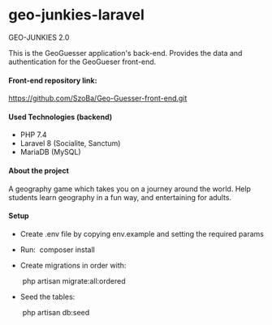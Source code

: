 # geo-junkies-laravel
GEO-JUNKIES 2.0

This is the GeoGuesser application's back-end. Provides the data and authentication for the GeoGueser front-end.

#### Front-end repository link:
https://github.com/SzoBa/Geo-Guesser-front-end.git

#### Used Technologies (backend)
- PHP 7.4
- Laravel 8 (Socialite, Sanctum)
- MariaDB (MySQL)

#### About the project
A geography game which takes you on a journey around the world.
Help students learn geography in a fun way, and entertaining  for adults.

#### Setup
- Create .env file by copying env.example and setting the required params  
- Run: ​ composer install ​
- Create migrations in order with:

    ​ php artisan migrate:all:ordered ​

- Seed the tables:

    ​  php artisan db:seed ​ 
